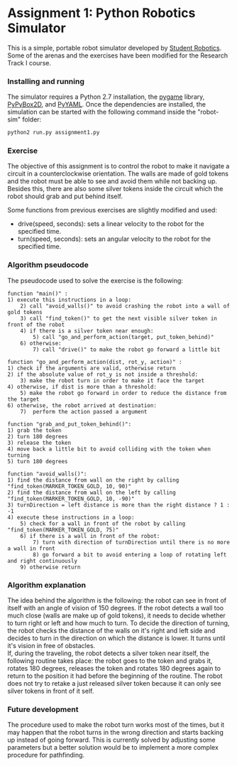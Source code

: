 # Assignment 1: Python Robotics Simulator

This is a simple, portable robot simulator developed by [Student Robotics](https://studentrobotics.org).</br>
Some of the arenas and the exercises have been modified for the Research Track I course.

### Installing and running

The simulator requires a Python 2.7 installation, the [pygame](http://pygame.org/) library, [PyPyBox2D](https://pypi.python.org/pypi/pypybox2d/2.1-r331), and [PyYAML](https://pypi.python.org/pypi/PyYAML/). Once the dependencies are installed, the simulation can be started with the following command inside the "robot-sim" folder: 

```bash
python2 run.py assignment1.py
```

### Exercise
The objective of this assignment is to control the robot to make it navigate a circuit in a counterclockwise orientation. The walls are made of gold tokens and the robot must be able to see and avoid them while not backing up. Besides this, there are also some silver tokens inside the circuit which the robot should grab and put behind itself.

Some functions from previous exercises are slightly modified and used:
- drive(speed, seconds): sets a linear velocity to the robot for the specified time.
- turn(speed, seconds): sets an angular velocity to the robot for the specified time.

### Algorithm pseudocode
The pseudocode used to solve the exercise is the following:

```
function "main()" :
1) execute this instructions in a loop:
    2) call "avoid_walls()" to avoid crashing the robot into a wall of gold tokens
    3) call "find_token()" to get the next visible silver token in front of the robot
    4) if there is a silver token near enough:
        5) call "go_and_perform_action(target, put_token_behind)"
    6) otherwise:
        7) call "drive()" to make the robot go forward a little bit
```
```
function "go_and_perform_action(dist, rot_y, action)" :
1) check if the arguments are valid, otherwise return
2) if the absolute value of rot_y is not inside a threshold:
    3) make the robot turn in order to make it face the target
4) otherwise, if dist is more than a threshold: 
    5) make the robot go forward in order to reduce the distance from the target
6) otherwise, the robot arrived at destination:
    7)  perform the action passed a argument
```
```
function "grab_and_put_token_behind()":
1) grab the token
2) turn 180 degrees
3) release the token
4) move back a little bit to avoid colliding with the token when turning
5) turn 180 degrees
```
```
function "avoid_walls()":
1) find the distance from wall on the right by calling "find_token(MARKER_TOKEN_GOLD, 10, 90)"
2) find the distance from wall on the left by calling "find_token(MARKER_TOKEN_GOLD, 10, -90)"
3) turnDirection = left distance is more than the right distance ? 1 : -1
4) execute these instructions in a loop:
    5) check for a wall in front of the robot by calling "find_token(MARKER_TOKEN_GOLD, 75)"
    6) if there is a wall in front of the robot:
        7) turn with direction of turnDirection until there is no more a wall in front
        8) go forward a bit to avoid entering a loop of rotating left and right continuously
    9) otherwise return
```

### Algorithm explanation
The idea behind the algorithm is the following: the robot can see in front of itself with an angle of vision of 150 degrees. If the robot detects a wall too much close (walls are make up of gold tokens), it needs to decide whether to turn right or left and how much to turn. To decide the direction of turning, the robot checks the distance of the walls on it's right and left side and decides to turn in the direction on which the distance is lower. It turns until it's vision in free of obstacles. </br>
If, during the traveling, the robot detects a silver token near itself, the following routine takes place: the robot goes to the token and grabs it, rotates 180 degrees, releases the token and rotates 180 degrees again to return to the position it had before the beginning of the routine. The robot does not try to retake a just released silver token because it can only see silver tokens in front of it self.

### Future development
The procedure used to make the robot turn works most of the times, but it may happen that the robot turns in the wrong direction and starts backing up instead of going forward. This is currently solved by adjusting some parameters but a better solution would be to implement a more complex procedure for pathfinding.
